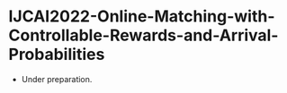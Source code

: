 # IJCAI2022-Online-Matching-with-Controllable-Rewards-and-Arrival-Probabilities

- Under preparation.
